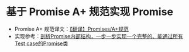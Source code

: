 # 基于 Promise A+ 规范实现 Promise
- Promise A+ 规范译文：[【翻译】Promises/A+规范](http://www.ituring.com.cn/article/66566)
- 实现参考：[剖析Promise内部结构，一步一步实现一个完整的、能通过所有Test case的Promise类](https://github.com/xieranmaya/blog/issues/3)